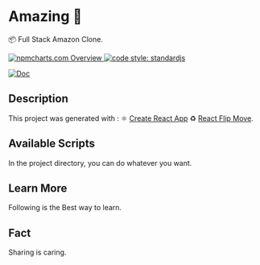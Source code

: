# Amazing 🛒

📦 Full Stack Amazon Clone.

<a href="https://npmcharts.com">
    <img src="https://img.shields.io/badge/-npmcharts-red" alt="npmcharts.com Overview" />
</a>

<a href="https://standardjs.com">
  <img src="https://img.shields.io/badge/code_style-standardjs-cccc44.svg" alt="code style: standardjs">
</a>

[![Doc](https://img.shields.io/badge/App-Amazing-green)](http://aldofwi.github.io/barbuzar)

## Description

This project was generated with :
⚛️ [Create React App](https://github.com/facebook/create-react-app)
♻️ [React Flip Move](https://github.com/joshwcomeau/react-flip-move).

## Available Scripts

In the project directory, you can do whatever you want.

## Learn More

Following is the Best way to learn.

## Fact

Sharing is caring.
